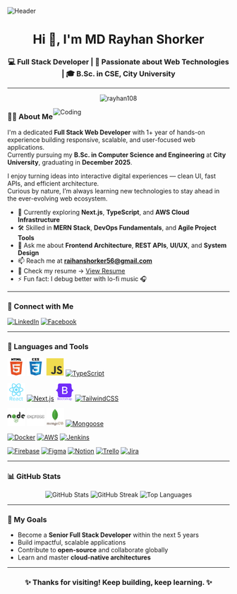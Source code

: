 ![Header](https://github.com/Rayhan108/Rayhan108/blob/main/banner.png)

<h1 align="center">Hi 👋, I'm MD Rayhan Shorker</h1>
<h3 align="center">💻 Full Stack Developer | 🚀 Passionate about Web Technologies | 🎓 B.Sc. in CSE, City University</h3>

---

<p align="center">
  <img src="https://komarev.com/ghpvc/?username=rayhan108&label=Profile%20views&color=0e75b6&style=flat" alt="rayhan108" />
</p>

<img align="right" alt="Coding" width="400" src="https://github.com/Rayhan108/Rayhan108/blob/main/alternatif 1.pmg)">

### 👨‍💻 About Me
I'm a dedicated **Full Stack Web Developer** with 1+ year of hands-on experience building responsive, scalable, and user-focused web applications.  
Currently pursuing my **B.Sc. in Computer Science and Engineering** at **City University**, graduating in **December 2025**.

I enjoy turning ideas into interactive digital experiences — clean UI, fast APIs, and efficient architecture.  
Curious by nature, I’m always learning new technologies to stay ahead in the ever-evolving web ecosystem.

- 🌱 Currently exploring **Next.js**, **TypeScript**, and **AWS Cloud Infrastructure**  
- 🛠 Skilled in **MERN Stack**, **DevOps Fundamentals**, and **Agile Project Tools**  
- 💬 Ask me about **Frontend Architecture**, **REST APIs**, **UI/UX**, and **System Design**  
- 📫 Reach me at **[raihanshorker56@gmail.com](mailto:raihanshorker56@gmail.com)**  
- 📄 Check my resume → [View Resume](https://drive.google.com/file/d/1tYjFon9VDfCZEmxQUTA9LtXqgpQQUn3b/view?usp=sharing)  
- ⚡ Fun fact: I debug better with lo-fi music 🎧  

---

### 🤝 Connect with Me
<p align="left">
<a href="https://linkedin.com/in/rayhan-shorker" target="_blank"><img src="https://cdn.jsdelivr.net/gh/devicons/devicon/icons/linkedin/linkedin-original.svg" alt="LinkedIn" width="40" height="40"/></a>
<a href="https://fb.com/mdrayhanshorker" target="_blank"><img src="https://cdn.jsdelivr.net/gh/devicons/devicon/icons/facebook/facebook-original.svg" alt="Facebook" width="40" height="40"/></a>
</p>

---

### 🧰 Languages and Tools
<p align="left">
<!-- Core Web -->
<a href="https://www.w3.org/html/" target="_blank"><img src="https://raw.githubusercontent.com/devicons/devicon/master/icons/html5/html5-original-wordmark.svg" width="40" height="40" alt="HTML5"/></a>
<a href="https://www.w3schools.com/css/" target="_blank"><img src="https://raw.githubusercontent.com/devicons/devicon/master/icons/css3/css3-original-wordmark.svg" width="40" height="40" alt="CSS3"/></a>
<a href="https://developer.mozilla.org/en-US/docs/Web/JavaScript" target="_blank"><img src="https://raw.githubusercontent.com/devicons/devicon/master/icons/javascript/javascript-original.svg" width="40" height="40" alt="JavaScript"/></a>
<a href="https://www.typescriptlang.org/" target="_blank"><img src="https://cdn.jsdelivr.net/gh/devicons/devicon/icons/typescript/typescript-original.svg" width="40" height="40" alt="TypeScript"/></a>

<!-- Frameworks -->
<a href="https://react.dev/" target="_blank"><img src="https://raw.githubusercontent.com/devicons/devicon/master/icons/react/react-original-wordmark.svg" width="40" height="40" alt="React"/></a>
<a href="https://nextjs.org/" target="_blank"><img src="https://cdn.jsdelivr.net/gh/devicons/devicon/icons/nextjs/nextjs-original.svg" width="40" height="40" alt="Next.js"/></a>
<a href="https://getbootstrap.com" target="_blank"><img src="https://raw.githubusercontent.com/devicons/devicon/master/icons/bootstrap/bootstrap-plain-wordmark.svg" width="40" height="40" alt="Bootstrap"/></a>
<a href="https://tailwindcss.com/" target="_blank"><img src="https://www.vectorlogo.zone/logos/tailwindcss/tailwindcss-icon.svg" width="40" height="40" alt="TailwindCSS"/></a>

<!-- Backend -->
<a href="https://nodejs.org/" target="_blank"><img src="https://raw.githubusercontent.com/devicons/devicon/master/icons/nodejs/nodejs-original-wordmark.svg" width="40" height="40" alt="Node.js"/></a>
<a href="https://expressjs.com/" target="_blank"><img src="https://raw.githubusercontent.com/devicons/devicon/master/icons/express/express-original-wordmark.svg" width="40" height="40" alt="Express.js"/></a>
<a href="https://www.mongodb.com/" target="_blank"><img src="https://raw.githubusercontent.com/devicons/devicon/master/icons/mongodb/mongodb-original-wordmark.svg" width="40" height="40" alt="MongoDB"/></a>
<a href="https://mongoosejs.com/" target="_blank"><img src="https://cdn.jsdelivr.net/gh/devicons/devicon/icons/mongoose/mongoose-original.svg" width="40" height="40" alt="Mongoose"/></a>

<!-- DevOps / Cloud -->
<a href="https://www.docker.com/" target="_blank"><img src="https://cdn.jsdelivr.net/gh/devicons/devicon/icons/docker/docker-original-wordmark.svg" width="40" height="40" alt="Docker"/></a>
<a href="https://aws.amazon.com/" target="_blank"><img src="https://cdn.jsdelivr.net/gh/devicons/devicon/icons/amazonwebservices/amazonwebservices-original-wordmark.svg" width="40" height="40" alt="AWS"/></a>
<a href="https://www.jenkins.io/" target="_blank"><img src="https://cdn.jsdelivr.net/gh/devicons/devicon/icons/jenkins/jenkins-original.svg" width="40" height="40" alt="Jenkins"/></a>

<!-- Tools -->
<a href="https://firebase.google.com/" target="_blank"><img src="https://www.vectorlogo.zone/logos/firebase/firebase-icon.svg" width="40" height="40" alt="Firebase"/></a>
<a href="https://www.figma.com/" target="_blank"><img src="https://www.vectorlogo.zone/logos/figma/figma-icon.svg" width="40" height="40" alt="Figma"/></a>
<a href="https://www.notion.so/" target="_blank"><img src="https://www.vectorlogo.zone/logos/notionhq/notionhq-icon.svg" width="40" height="40" alt="Notion"/></a>
<a href="https://trello.com/" target="_blank"><img src="https://www.vectorlogo.zone/logos/trello/trello-icon.svg" width="40" height="40" alt="Trello"/></a>
<a href="https://www.atlassian.com/software/jira" target="_blank"><img src="https://www.vectorlogo.zone/logos/atlassian_jira/atlassian_jira-icon.svg" width="40" height="40" alt="Jira"/></a>
</p>

---

### 📊 GitHub Stats
<p align="center">
  <img src="https://github-readme-stats.vercel.app/api?username=rayhan108&show_icons=true&theme=tokyonight" alt="GitHub Stats" />
  <img src="https://github-readme-streak-stats.herokuapp.com/?user=rayhan108&theme=tokyonight" alt="GitHub Streak" />
  <img src="https://github-readme-stats.vercel.app/api/top-langs?username=rayhan108&show_icons=true&layout=compact&theme=tokyonight" alt="Top Languages" />
</p>

---



### 🚀 My Goals
- Become a **Senior Full Stack Developer** within the next 5 years  
- Build impactful, scalable applications  
- Contribute to **open-source** and collaborate globally  
- Learn and master **cloud-native architectures**  

---

<h3 align="center">✨ Thanks for visiting! Keep building, keep learning. ✨</h3>
